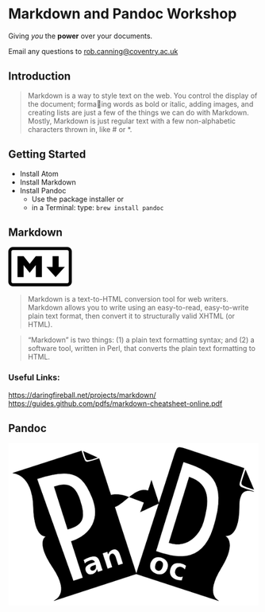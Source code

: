 # Markdown and Pandoc Workshop

Giving *you* the **power** over your documents.

Email any questions to <rob.canning@coventry.ac.uk>

## Introduction
> Markdown is a way to style text on the web. You control the display of the document; formaing words as
bold or italic, adding images, and creating lists are just a few of the things we can do with Markdown. Mostly,
Markdown is just regular text with a few non-alphabetic characters thrown in, like # or *.

## Getting Started
- Install Atom
- Install Markdown
- Install Pandoc
  - Use the package installer or
  - in a Terminal: type: `brew install pandoc`

## Markdown
![Markdown Logo](markdown.png)
>Markdown is a text-to-HTML conversion tool for web writers. Markdown allows you to write using an easy-to-read, easy-to-write plain text format, then convert it to structurally valid XHTML (or HTML).

>“Markdown” is two things: (1) a plain text formatting syntax; and (2) a software tool, written in Perl, that converts the plain text formatting to HTML.

### Useful Links:
<https://daringfireball.net/projects/markdown/>
<https://guides.github.com/pdfs/markdown-cheatsheet-online.pdf>

## Pandoc
![Pandoc Logo](pandoc.png)

